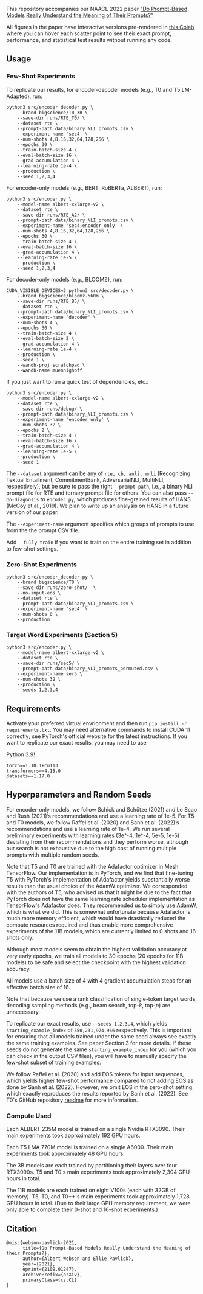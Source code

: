 This repository accompanies our NAACL 2022 paper [“Do Prompt-Based Models Really Understand the Meaning of Their Prompts?”](https://arxiv.org/abs/2109.01247)

All figures in the paper have interactive versions pre-rendered in [this Colab](https://drive.google.com/file/d/1aZgereoKJYbUsADd3V6iorb-Xr06tFzZ/view?usp=sharing) where you can hover each scatter point to see their exact prompt, performance, and statistical test results without running any code.

## Usage

### Few-Shot Experiments
To replicate our results, for encoder-decoder models (e.g., T0 and T5 LM-Adapted), run:
```
python3 src/encoder_decoder.py \
    --brand bigscience/T0_3B \
    --save-dir runs/RTE_T0/ \
    --dataset rte \
    --prompt-path data/binary_NLI_prompts.csv \
    --experiment-name 'sec4' \
    --num-shots 4,8,16,32,64,128,256 \
    --epochs 30 \
    --train-batch-size 4 \
    --eval-batch-size 16 \
    --grad-accumulation 4 \
    --learning-rate 1e-4 \
    --production \
    --seed 1,2,3,4
```

For encoder-only models (e.g., BERT, RoBERTa, ALBERT), run:
```
python3 src/encoder.py \
    --model-name albert-xxlarge-v2 \
    --dataset rte \
    --save-dir runs/RTE_A2/ \
    --prompt-path data/binary_NLI_prompts.csv \
    --experiment-name 'sec4;encoder_only' \
    --num-shots 4,8,16,32,64,128,256 \
    --epochs 30 \
    --train-batch-size 4 \
    --eval-batch-size 16 \
    --grad-accumulation 4 \
    --learning-rate 1e-5 \
    --production \
    --seed 1,2,3,4
```

For decoder-only models (e.g., BLOOMZ), run:
```
CUDA_VISIBLE_DEVICES=2 python3 src/decoder.py \
    --brand bigscience/bloomz-560m \
    --save-dir runs/RTE_B5/ \
    --dataset rte \
    --prompt-path data/binary_NLI_prompts.csv \
    --experiment-name 'decoder' \
    --num-shots 4 \
    --epochs 30 \
    --train-batch-size 4 \
    --eval-batch-size 2 \
    --grad-accumulation 4 \
    --learning-rate 1e-4 \
    --production \
    --seed 1 \
    --wandb-proj scratchpad \
    --wandb-name muennighoff
```

If you just want to run a quick test of dependencies, etc.:
```
python3 src/encoder.py \
    --model-name albert-xxlarge-v2 \
    --dataset rte \
    --save-dir runs/debug/ \
    --prompt-path data/binary_NLI_prompts.csv \
    --experiment-name 'encoder_only' \
    --num-shots 32 \
    --epochs 2 \
    --train-batch-size 4 \
    --eval-batch-size 16 \
    --grad-accumulation 4 \
    --learning-rate 1e-5 \
    --production \
    --seed 1
```

The `--dataset` argument can be any of `rte, cb, anli, mnli` (Recognizing Textual Entailment, CommitmentBank, AdversarialNLI, MultiNLI, respectively), but be sure to pass the right `--prompt-path`, i.e., a binary NLI prompt file for RTE and ternary prompt file for others. You can also pass `--do-diagnosis` to `encoder.py`, which produces fine-grained results of HANS (McCoy et al., 2019). We plan to write up an analysis on HANS in a future version of our paper. 

The `--experiment-name` argument specifies which groups of prompts to use from the the prompt CSV file.

Add `--fully-train` if you want to train on the entire training set in addition to few-shot settings.


### Zero-Shot Experiments
```
python3 src/encoder_decoder.py \
    --brand bigscience/T0 \
    --save-dir runs/zero-shot/  \
    --no-input-eos \
    --dataset rte \
    --prompt-path data/binary_NLI_prompts.csv \
    --experiment-name 'sec4' \
    --num-shots 0 \
    --production
```

### Target Word Experiments (Section 5)
```
python3 src/encoder.py \
    --model-name albert-xxlarge-v2 \
    --dataset rte \
    --save-dir runs/sec5/ \
    --prompt-path data/binary_NLI_prompts_permuted.csv \
    --experiment-name sec5 \
    --num-shots 32 \
    --production \
    --seeds 1,2,3,4
```

## Requirements
Activate your preferred virtual envrionment and then run `pip install -r requirements.txt`. You may need alternative commands to install CUDA 11 correctly; see PyTorch's official website for the latest instructions. If you want to replicate our exact results, you may need to use

Python 3.9!
```
torch==1.10.1+cu113
transformers==4.15.0
datasets==1.17.0
```

## Hyperparameters and Random Seeds
For encoder-only models, we follow Schick and Schütze (2021) and Le Scao and Rush (2021)’s recommendations and use a learning rate of 1e-5. For T5 and T0 models, we follow Raffel et al. (2020) and Sanh et al. (2022)’s recommendations and use a learning rate of 1e-4. We run several preliminary experiments with learning rates (3e^-4, 1e^-4, 5e-5, 1e-5) deviating from their recommendations and they perform worse, although our search is not exhaustive due to the high cost of running multiple prompts with multiple random seeds. 

Note that T5 and T0 are trained with the Adafactor optimizer in Mesh TensorFlow. Our implementation is in PyTorch, and we find that fine-tuning T5 with PyTorch's implementation of Adafactor yields substantially worse results than the usual choice of the AdamW optimizer. We corresponded with the authors of T5, who advised us that it might be due to the fact that PyTorch does not have the same learning rate scheduler implementation as TensorFlow's Adafactor does. They recommended us to simply use AdamW, which is what we did. This is somewhat unfortunate because Adafactor is much more memory efficient, which would have drastically reduced the compute resources required and thus enable more comprehensive experiments of the 11B models, which are currently limited to 0 shots and 16 shots only. 

Although most models seem to obtain the highest validation accuracy at very early epochs, we train all models to 30 epochs (20 epochs for 11B models) to be safe and select the checkpoint with the highest validation accuracy. 

All models use a batch size of 4 with 4 gradient accumulation steps for an effective batch size of 16.

Note that because we use a rank classification of single-token target words, decoding sampling methods (e.g., beam search, top-*k*, top-*p*) are unnecessary.

To replicate our exact results, use `--seeds 1,2,3,4`, which yields `starting_example_index` of `550,231,974,966` respectively. This is important for ensuring that all models trained under the same seed always see exactly the same training examples. See paper Section 3 for more details. If these seeds do not generate the same `starting_example_index` for you (which you can check in the output CSV files), you will have to manually specify the few-shot subset of training examples.

We follow Raffel et al. (2020) and add EOS tokens for input sequences, which yields higher few-shot performance compared to not adding EOS as done by Sanh et al. (2022). However, we omit EOS in the zero-shot setting, which exactly reproduces the results reported by Sanh et al. (2022). See T0's GitHub repository [readme](https://github.com/bigscience-workshop/t-zero/tree/master/examples) for more information.

### Compute Used
Each ALBERT 235M model is trained on a single Nvidia RTX3090. Their main experiments took approximately 192 GPU hours.

Each T5 LMA 770M model is trained on a single A6000. Their main experiments took approximately 48 GPU hours.

The 3B models are each trained by partitioning their layers over four RTX3090s. T5 and T0's main experiments took approximately 2,304 GPU hours in total. 

The 11B models are each trained on eight V100s (each with 32GB of memory). T5, T0, and T0++'s main experiments took approximately 1,728 GPU hours in total. (Due to their large GPU memory requirement, we were only able to complete their 0-shot and 16-shot experiments.)


## Citation
```
@misc{webson-pavlick-2021,
      title={Do Prompt-Based Models Really Understand the Meaning of their Prompts?}, 
      author={Albert Webson and Ellie Pavlick},
      year={2021},
      eprint={2109.01247},
      archivePrefix={arXiv},
      primaryClass={cs.CL}
}
```
